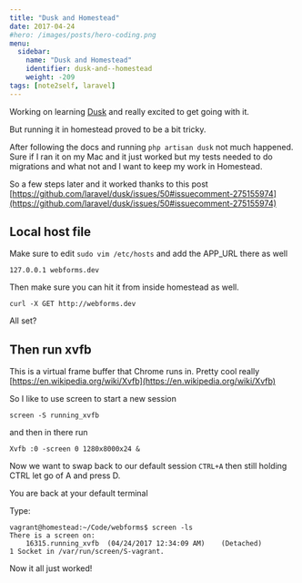 ```yaml
---
title: "Dusk and Homestead"
date: 2017-04-24
#hero: /images/posts/hero-coding.png
menu:
  sidebar:
    name: "Dusk and Homestead"
    identifier: dusk-and--homestead
    weight: -209
tags: [note2self, laravel]
---
```


Working on learning [Dusk](https://laravel.com/docs/5.4/dusk#introduction) and really excited to get going with it.

But running it in homestead proved to be a bit tricky.

After following the docs and running `php artisan dusk` not much happened. Sure if I ran it on my Mac and it just worked but my tests needed to do migrations and what not and I want to keep my work in Homestead.

So a few steps later and it worked thanks to this post [https://github.com/laravel/dusk/issues/50#issuecomment-275155974](https://github.com/laravel/dusk/issues/50#issuecomment-275155974)

## Local host file

Make sure to edit `sudo vim /etc/hosts` and add the APP_URL there as well

```
127.0.0.1 webforms.dev
```

Then make sure you can hit it from inside homestead as well.  

`curl -X GET http://webforms.dev`


All set?


## Then run xvfb

This is a virtual frame buffer that Chrome runs in. Pretty cool really [https://en.wikipedia.org/wiki/Xvfb](https://en.wikipedia.org/wiki/Xvfb)

So I like to use screen to start a new session

`screen -S running_xvfb`

and then in there run

`Xvfb :0 -screen 0 1280x8000x24 &`

Now we want to swap back to our default session `CTRL+A` then still holding CTRL let go of A and press D.

You are back at your default terminal

Type:

```
vagrant@homestead:~/Code/webforms$ screen -ls
There is a screen on:
	16315.running_xvfb	(04/24/2017 12:34:09 AM)	(Detached)
1 Socket in /var/run/screen/S-vagrant.
```

Now it all just worked!


